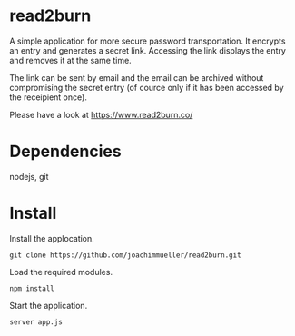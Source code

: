 read2burn
=========

A simple application for more secure password transportation. It encrypts an entry and generates a secret link. Accessing the link displays the entry and removes it at the same time.

The link can be sent by email and the email can be archived without compromising the secret entry (of cource only if it has been accessed by the receipient once).

Please have a look at https://www.read2burn.co/


Dependencies
============

nodejs, git


Install
=======

Install the applocation.

    git clone https://github.com/joachimmueller/read2burn.git
    
Load the required modules.    
    
    npm install
    
Start the application.    
    
    server app.js
    
    
